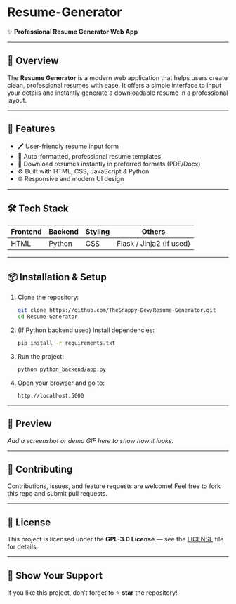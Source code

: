 # Resume-Generator

✨ **Professional Resume Generator Web App**

---

## 🚀 Overview

The **Resume Generator** is a modern web application that helps users create clean, professional resumes with ease. It offers a simple interface to input your details and instantly generate a downloadable resume in a professional layout.

---

## 🧩 Features

* 🖊️ User-friendly resume input form
* 🧾 Auto-formatted, professional resume templates
* 💾 Download resumes instantly in preferred formats (PDF/Docx)
* ⚙️ Built with HTML, CSS, JavaScript & Python
* 🌐 Responsive and modern UI design

---

## 🛠️ Tech Stack

| Frontend | Backend | Styling | Others                   |
| -------- | ------- | ------- | ------------------------ |
| HTML     | Python  | CSS     | Flask / Jinja2 (if used) |

---

## 📦 Installation & Setup

1. Clone the repository:

   ```bash
   git clone https://github.com/TheSnappy-Dev/Resume-Generator.git
   cd Resume-Generator
   ```
2. (If Python backend used) Install dependencies:

   ```bash
   pip install -r requirements.txt
   ```
3. Run the project:

   ```bash
   python python_backend/app.py
   ```
4. Open your browser and go to:

   ```
   http://localhost:5000
   ```

---

## 📸 Preview

*Add a screenshot or demo GIF here to show how it looks.*

---

## 🤝 Contributing

Contributions, issues, and feature requests are welcome!
Feel free to fork this repo and submit pull requests.

---

## 📜 License

This project is licensed under the **GPL-3.0 License** — see the [LICENSE](LICENSE) file for details.

---

## 🌟 Show Your Support

If you like this project, don’t forget to ⭐ **star** the repository!